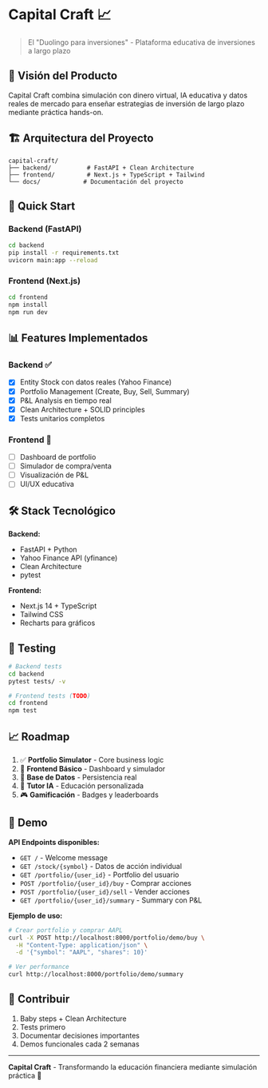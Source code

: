 # Capital Craft 📈

> El "Duolingo para inversiones" - Plataforma educativa de inversiones a largo plazo

## 🎯 Visión del Producto

Capital Craft combina simulación con dinero virtual, IA educativa y datos reales de mercado para enseñar estrategias de inversión de largo plazo mediante práctica hands-on.

## 🏗️ Arquitectura del Proyecto

```
capital-craft/
├── backend/          # FastAPI + Clean Architecture
├── frontend/         # Next.js + TypeScript + Tailwind
└── docs/            # Documentación del proyecto
```

## 🚀 Quick Start

### Backend (FastAPI)
```bash
cd backend
pip install -r requirements.txt
uvicorn main:app --reload
```

### Frontend (Next.js)
```bash
cd frontend
npm install
npm run dev
```

## 📊 Features Implementados

### Backend ✅
- [x] Entity Stock con datos reales (Yahoo Finance)
- [x] Portfolio Management (Create, Buy, Sell, Summary)
- [x] P&L Analysis en tiempo real
- [x] Clean Architecture + SOLID principles
- [x] Tests unitarios completos

### Frontend 🚧
- [ ] Dashboard de portfolio
- [ ] Simulador de compra/venta
- [ ] Visualización de P&L
- [ ] UI/UX educativa

## 🛠️ Stack Tecnológico

**Backend:**
- FastAPI + Python
- Yahoo Finance API (yfinance)
- Clean Architecture
- pytest

**Frontend:**
- Next.js 14 + TypeScript
- Tailwind CSS
- Recharts para gráficos

## 🧪 Testing

```bash
# Backend tests
cd backend
pytest tests/ -v

# Frontend tests (TODO)
cd frontend
npm test
```

## 📈 Roadmap

1. ✅ **Portfolio Simulator** - Core business logic
2. 🚧 **Frontend Básico** - Dashboard y simulador
3. 🔄 **Base de Datos** - Persistencia real
4. 🤖 **Tutor IA** - Educación personalizada
5. 🎮 **Gamificación** - Badges y leaderboards

## 🌟 Demo

**API Endpoints disponibles:**
- `GET /` - Welcome message
- `GET /stock/{symbol}` - Datos de acción individual
- `GET /portfolio/{user_id}` - Portfolio del usuario
- `POST /portfolio/{user_id}/buy` - Comprar acciones
- `POST /portfolio/{user_id}/sell` - Vender acciones
- `GET /portfolio/{user_id}/summary` - Summary con P&L

**Ejemplo de uso:**
```bash
# Crear portfolio y comprar AAPL
curl -X POST http://localhost:8000/portfolio/demo/buy \
  -H "Content-Type: application/json" \
  -d '{"symbol": "AAPL", "shares": 10}'

# Ver performance
curl http://localhost:8000/portfolio/demo/summary
```

## 📝 Contribuir

1. Baby steps + Clean Architecture
2. Tests primero
3. Documentar decisiones importantes
4. Demos funcionales cada 2 semanas

---

**Capital Craft** - Transformando la educación financiera mediante simulación práctica 🚀